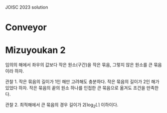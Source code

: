 JOISC 2023 solution

# Conveyor

# Mizuyoukan 2
임의의 해에서 좌우의 값보다 작은 원소(구간)을 작은 묶음, 그렇지 않은 원소를 큰 묶음이라 하자.


관찰 1. 작은 묶음의 길이가 1인 해만 고려해도 충분하다.
작은 묶음의 길이가 2인 해가 있었다 하자. 작은 묶음의 끝의 원소 하나를 인접한 큰 묶음으로 옮겨도 조건을 만족한다.

관찰 2. 최적해에서 큰 묶음의 경우 길이가 $2 \lceil \log_2{L} \rceil$ 이하이다.
